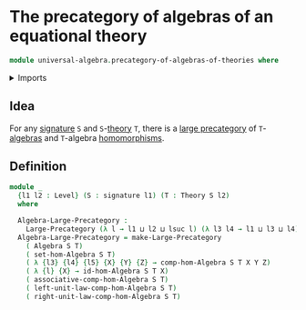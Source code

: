 # The precategory of algebras of an equational theory

```agda
module universal-algebra.precategory-of-algebras-of-theories where
```

<details><summary>Imports</summary>

```agda
open import category-theory.large-precategories

open import foundation.dependent-pair-types
open import foundation.sets
open import foundation.universe-levels

open import foundation-core.identity-types

open import universal-algebra.signatures
open import universal-algebra.models-of-signatures
open import universal-algebra.algebraic-theories
open import universal-algebra.algebras-of-theories
open import universal-algebra.homomorphisms-of-algebras
```

</details>

## Idea

For any [signature](universal-algebra.signatures.md) `S` and
`S`-[theory](universal-algebra.algebraic-theories.md) `T`, there is a
[large precategory](category-theory.large-precategories.md) of
`T`-[algebras](universal-algebra.algebras-of-theories.md) and `T`-algebra
[homomorphisms](universal-algebra.homomorphisms-of-algebras.md).

## Definition

```agda
module _
  {l1 l2 : Level} (S : signature l1) (T : Theory S l2)
  where

  Algebra-Large-Precategory :
    Large-Precategory (λ l → l1 ⊔ l2 ⊔ lsuc l) (λ l3 l4 → l1 ⊔ l3 ⊔ l4)
  Algebra-Large-Precategory = make-Large-Precategory
    ( Algebra S T)
    ( set-hom-Algebra S T)
    ( λ {l3} {l4} {l5} {X} {Y} {Z} → comp-hom-Algebra S T X Y Z)
    ( λ {l} {X} → id-hom-Algebra S T X)
    ( associative-comp-hom-Algebra S T)
    ( left-unit-law-comp-hom-Algebra S T)
    ( right-unit-law-comp-hom-Algebra S T)
```
